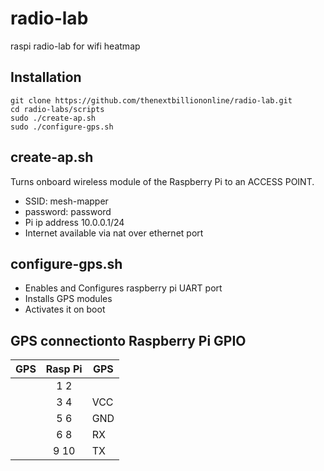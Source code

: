 # radio-lab
raspi radio-lab for wifi heatmap

## Installation
```
git clone https://github.com/thenextbilliononline/radio-lab.git
cd radio-labs/scripts
sudo ./create-ap.sh
sudo ./configure-gps.sh
```
## create-ap.sh
Turns onboard wireless module of the Raspberry Pi to an ACCESS POINT.
- SSID: mesh-mapper
- password: password
- Pi ip address 10.0.0.1/24 
- Internet available via nat over ethernet port

## configure-gps.sh
- Enables and Configures raspberry pi UART port
- Installs GPS modules
- Activates it on boot

## GPS connectionto Raspberry Pi GPIO

| GPS | Rasp Pi  | GPS |
|-----|:--------:|-----|
|     |   1 2    |     |
|     |   3 4    | VCC |
|     |   5 6    | GND |
|     |   6 8    | RX  |
|     |   9 10   | TX  |
